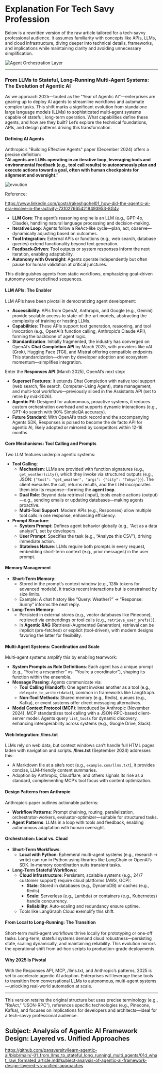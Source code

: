 # Explanation For Tech Savy Profession

Below is a rewritten version of the raw article tailored for a tech-savvy professional audience. It assumes familiarity with concepts like APIs, LLMs, and cloud infrastructure, diving deeper into technical details, frameworks, and implications while maintaining clarity and avoiding unnecessary simplification.

![Agent Orchestration Layer](./agent-orchestration-layer.png)


---

### From LLMs to Stateful, Long-Running Multi-Agent Systems: The Evolution of Agentic AI

As we approach 2025—touted as the "Year of Agentic AI"—enterprises are gearing up to deploy AI agents to streamline workflows and automate complex tasks. This shift marks a significant evolution from standalone large language models (LLMs) to sophisticated multi-agent systems capable of stateful, long-term operation. What capabilities define these agents, and how are they built? Let’s explore the technical foundations, APIs, and design patterns driving this transformation.

#### Defining AI Agents

Anthropic’s "Building Effective Agents" paper (December 2024) offers a precise definition:  
**"AI agents are LLMs operating in an iterative loop, leveraging tools and environmental feedback (e.g., tool call results) to autonomously plan and execute actions toward a goal, often with human checkpoints for alignment and oversight."**

![evoution](./evalution.jpeg)

Reference:

https://www.linkedin.com/posts/rakeshgohel01_how-did-the-agentic-ai-era-evolve-in-the-activity-7310276654218493953-8G4v


- **LLM Core**: The agent’s reasoning engine is an LLM (e.g., GPT-4o, Claude), handling natural language processing and decision-making.
- **Iterative Loop**: Agents follow a ReAct-like cycle—plan, act, observe—dynamically adjusting based on outcomes.
- **Tool Integration**: External APIs or functions (e.g., web search, database queries) extend functionality beyond text generation.
- **Feedback-Driven**: Tool outputs or system responses inform the next iteration, enabling adaptability.
- **Autonomy with Oversight**: Agents operate independently but often pause for human validation at critical junctures.

This distinguishes agents from static workflows, emphasizing goal-driven autonomy over predefined sequences.

#### LLM APIs: The Enabler

LLM APIs have been pivotal in democratizing agent development:
- **Accessibility**: APIs from OpenAI, Anthropic, and Google (e.g., Gemini) provide scalable access to state-of-the-art models, abstracting the complexity of training or hosting LLMs.
- **Capabilities**: These APIs support text generation, reasoning, and tool invocation (e.g., OpenAI’s function calling, Anthropic’s Claude API), forming the backbone of agent logic.
- **Standardization**: Initially fragmented, the industry has converged on OpenAI’s **Chat Completion API** by March 2025, with providers like xAI (Grok), Hugging Face (TGI), and Mistral offering compatible endpoints. This standardization—driven by developer adoption and ecosystem momentum—simplifies integration.

Enter the **Responses API** (March 2025), OpenAI’s next step:
- **Superset Features**: It extends Chat Completion with native tool support (web search, file search, Computer-Using Agent), state management, and multi-tool workflows—previously siloed in the Assistants API (set to retire by mid-2026).
- **Agentic Fit**: Designed for autonomous, proactive systems, it reduces custom orchestration overhead and supports dynamic interactions (e.g., GPT-4o search with 90% SimpleQA accuracy).
- **Future Standard**: With OpenAI’s track record and the accompanying Agents SDK, Responses is poised to become the de facto API for agentic AI, likely adopted or mirrored by competitors within 12-18 months.

#### Core Mechanisms: Tool Calling and Prompts

Two LLM features underpin agentic systems:
- **Tool Calling**:
  - **Mechanism**: LLMs are provided with function signatures (e.g., `get_weather(city)`), which they invoke via structured outputs (e.g., JSON: `{"tool": "get_weather", "args": {"city": "Tokyo"}}`). The client executes the call, returns results, and the LLM incorporates them into its response—forming the **agent loop**.
  - **Dual Role**: Beyond data retrieval (input), tools enable actions (output)—e.g., sending emails or updating databases—making agents proactive.
  - **Multi-Tool Support**: Modern APIs (e.g., Responses) allow multiple tool calls in one response, enhancing efficiency.
- **Prompt Structure**:
  - **System Prompt**: Defines agent behavior globally (e.g., “Act as a data analyst”), set by developers.
  - **User Prompt**: Specifies the task (e.g., “Analyze this CSV”), driving immediate action.
  - **Stateless Nature**: LLMs require both prompts in every request, embedding short-term context (e.g., prior messages) in the user prompt.

#### Memory Management

- **Short-Term Memory**:
  - Stored in the prompt’s context window (e.g., 128k tokens for advanced models), it tracks recent interactions but is constrained by size limits.
  - Example: A chat history like “Query: Weather?” → “Response: Sunny” informs the next reply.
- **Long-Term Memory**:
  - Persisted in external stores (e.g., vector databases like Pinecone), retrieved via embeddings or tool calls (e.g., `retrieve_user_prefs()`).
  - In **Agentic RAG** (Retrieval-Augmented Generation), retrieval can be implicit (pre-fetched) or explicit (tool-driven), with modern designs favoring the latter for flexibility.

#### Multi-Agent Systems: Coordination and Scale

Multi-agent systems amplify this by enabling teamwork:
- **System Prompts as Role Definitions**: Each agent has a unique prompt (e.g., “You’re a researcher” vs. “You’re a coordinator”), shaping its function within the ensemble.
- **Message Passing**: Agents communicate via:
  - **Tool Calling (Handoff)**: One agent invokes another as a tool (e.g., `delegate_to_writer(data)`), common in frameworks like LangGraph.
  - **Non-Tool Methods**: Shared memory (e.g., Redis), queues (e.g., Kafka), or event systems offer direct messaging alternatives.
- **Model Context Protocol (MCP)**: Introduced by Anthropic (November 2024), MCP standardizes tool calling with a JSON-RPC-based client-server model. Agents query `list_tools` for dynamic discovery, enhancing interoperability across systems (e.g., Google Drive, Slack).

#### Web Integration: /llms.txt

LLMs rely on web data, but context windows can’t handle full HTML pages laden with navigation and scripts. **/llms.txt** (September 2024) addresses this:
- A Markdown file at a site’s root (e.g., `example.com/llms.txt`), it provides concise, LLM-friendly content summaries.
- Adoption by Anthropic, Cloudflare, and others signals its rise as a standard, complementing MCP’s tool focus with content optimization.

#### Design Patterns from Anthropic

Anthropic’s paper outlines actionable patterns:
- **Workflow Patterns**: Prompt chaining, routing, parallelization, orchestrator-workers, evaluator-optimizer—suitable for structured tasks.
- **Agent Patterns**: LLMs in a loop with tools and feedback, enabling autonomous adaptation with human oversight.

#### Orchestration: Local vs. Cloud

- **Short-Term Workflows**:
  - **Local with Python**: Ephemeral multi-agent systems (e.g., research → write) can run in Python using libraries like LangChain or OpenAI’s SDK. In-memory coordination suits transient tasks.
- **Long-Term Stateful Workflows**:
  - **Cloud Infrastructure**: Persistent, scalable systems (e.g., 24/7 customer support) require cloud platforms (AWS, GCP):
    - **State**: Stored in databases (e.g., DynamoDB) or caches (e.g., Redis).
    - **Scale**: Serverless (e.g., Lambda) or containers (e.g., Kubernetes) handle concurrency.
    - **Reliability**: Auto-scaling and redundancy ensure uptime.
  - Tools like LangGraph Cloud exemplify this shift.

#### From Local to Long-Running: The Transition

Short-term multi-agent workflows thrive locally for prototyping or one-off tasks. Long-term, stateful systems demand cloud robustness—persisting state, scaling dynamically, and maintaining reliability. This evolution mirrors the operational shift from ad-hoc scripts to production-grade deployments.

#### Why 2025 Is Pivotal

With the Responses API, MCP, /llms.txt, and Anthropic’s patterns, 2025 is set to accelerate agentic AI adoption. Enterprises will leverage these tools to transition from conversational LLMs to autonomous, multi-agent systems—unlocking real-world automation at scale.

---

This version retains the original structure but uses precise terminology (e.g., "ReAct," "JSON-RPC"), references specific technologies (e.g., Pinecone, Kafka), and focuses on implications for developers and architects—ideal for a tech-savvy professional audience.


## Subject: Analysis of Agentic AI Framework Design: Layered vs. Unified Approaches

https://github.com/panaversity/learn-agentic-ai/blob/main/-01_from_llms_to_stateful_long_runningl_multi_agents/01d_what_raw_formated_article.md#subject-analysis-of-agentic-ai-framework-design-layered-vs-unified-approaches

